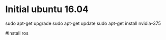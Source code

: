 # Initial ubuntu 16.04
  sudo apt-get upgrade
  sudo apt-get update
  sudo apt-get install nvidia-375

#Install ros

